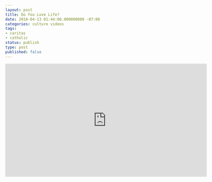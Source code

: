 ```yaml
---
layout: post
title: Do You Love Life?
date: 2010-04-13 01:44:08.000000000 -07:00
categories: culture videos
tags:
- caritas
- catholic
status: publish
type: post
published: false
---
```

<iframe width="640" height="360" src="https://www.youtube.com/embed/ZlhrzZB_xZ0" frameborder="0" allowfullscreen></iframe>
